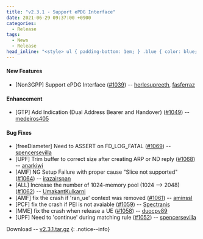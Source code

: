 ```yaml
---
title: "v2.3.1 - Support ePDG Interface"
date: 2021-06-29 09:37:00 +0900
categories:
  - Release
tags:
  - News
  - Release
head_inline: "<style> ul { padding-bottom: 1em; } .blue { color: blue; }</style>"
---
```


#### New Features
- [Non3GPP] Support ePDG Interface ([#1039](https://github.com/open5gs/open5gs/discussions/1039)) -- [herlesupreeth](https://github.com/herlesupreeth), [fasferraz](https://github.com/fasferraz)

#### Enhancement
- [GTP] Add Indication (Dual Address Bearer and Handover) ([#1049](https://github.com/open5gs/open5gs/pull/1049)) -- [medeiros405](https://github.com/medeiros405)

#### Bug Fixes
- [freeDiameter] Need to ASSERT on FD_LOG_FATAL ([#1069](https://github.com/open5gs/open5gs/pull/1069)) -- [spencersevilla](https://github.com/spencersevilla)
- [UPF] Trim buffer to correct size after creating ARP or ND reply ([#1068](https://github.com/open5gs/open5gs/pull/1068)) -- [anarkiwi](https://github.com/anarkiwi)
- [AMF] NG Setup Failure with proper cause "Slice not supported" ([#1064](https://github.com/open5gs/open5gs/issues/1064)) -- [irazairspan](https://github.com/irazairspan)
- [ALL] Increase the number of 1024-memory pool (1024 --> 2048) ([#1062](https://github.com/open5gs/open5gs/issues/1062)) -- [UmakantKulkarni](https://github.com/UmakantKulkarni)
- [AMF] fix the crash if 'ran_ue' context was removed ([#1061](https://github.com/open5gs/open5gs/issues/1061)) -- [aminssl](https://github.com/aminssl)
- [PCF] fix the crash if PEI is not avaiable ([#1059](https://github.com/open5gs/open5gs/issues/1059)) -- [Spectranis](https://github.com/Spectranis)
- [MME] fix the crash when release a UE ([#1058](https://github.com/open5gs/open5gs/issues/1058)) -- [duocpv89](https://github.com/duocpv89)
- [UPF] Need to 'continue' during matching rule ([#1052](https://github.com/open5gs/open5gs/pull/1052)) -- [spencersevilla](https://github.com/spencersevilla)


Download -- [v2.3.1.tar.gz](https://github.com/open5gs/open5gs/archive/v2.3.1.tar.gz)
{: .notice--info}
